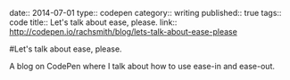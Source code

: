 date:: 2014-07-01
type:: codepen
category:: writing
published:: true
tags:: code
title:: Let's talk about ease, please.
link:: http://codepen.io/rachsmith/blog/lets-talk-about-ease-please

#Let's talk about ease, please.

A blog on CodePen where I talk about how to use ease-in and ease-out.